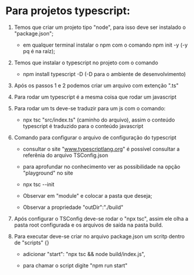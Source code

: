 <h1>Para projetos typescript:</h1>

1. Temos que criar um projeto tipo "node", para isso deve ser instalado o "package.json";

   - em qualquer terminal instalar o npm com o comando npm init -y (-y pq é na raíz);

2. Temos que instalar o typescript no projeto com o comando

   - npm install typescript -D (-D para o ambiente de desenvolvimento)
3. Após os passos 1 e 2 podemos criar um arquivo com extenção ".ts"

4. Para rodar um typescript é a mesma coisa que rodar um javascript

5. Para rodar um ts deve-se traduzir para um js com o comando:

   - npx tsc "src/index.ts" (caminho do arquivo), assim o conteúdo typescript é traduzido para o conteúdo javascript

6. Comando para configurar o arquivo de configuração do typescript

   - consultar o site "www.typescriptlang.org" é possível consultar a referênia do arquivo TSConfig.json

   - para aprofundar no conhecimento ver as possibilidade na opção "playground" no site

   - npx tsc --init

   - Observar em "module" e colocar a pasta que deseja;

   - Observar a propriedade "outDir":"./build"

7. Após configurar o TSConfig deve-se rodar o "npx tsc", assim ele olha a pasta root configurada e os arquivos de saída na pasta build.

8. Para executar deve-se criar no arquivo package.json um scritp dentro de "scripts" {}

   - adicionar "start": "npx tsc && node build/index.js",

   - para chamar o script digite "npm run start"
